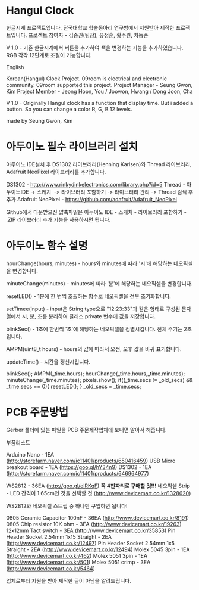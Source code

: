 # Hangul Clock

한글시계 프로젝트입니다. 단국대학교 학술동아리 연구방에서 지원받아 제작한 프로젝트입니다.
프로젝트 참여자 - 김승권(팀장), 유정훈, 황주원, 차동준

V 1.0 - 기존 한글시계에서 버튼을 추가하여 색을 변경하는 기능을 추가하였습니다. RGB 각각 12단계로 조절이 가능합니다.


English

Korean(Hangul) Clock Project. 09room is electrical and electronic community. 09room supported this project.
Project Manager - Seung Gwon, Kim
Project Member - Jeong Hoon, You / Joowon, Hwang / Dong Joon, Cha

V 1.0 - Originally Hangul clock has a function that display time. But i added a button. 
So you can change a color R, G, B 12 levels.

made by Seung Gwon, Kim


# 아두이노 필수 라이브러리 설치

아두이노 IDE설치 후 DS1302 리이브러리(Henning Karlsen)와 Thread 라이브러리, Adafruit NeoPixel 라이브러리를 추가합니다.

DS1302 - http://www.rinkydinkelectronics.com/library.php?id=5
Thread - 아두이노IDE -> 스케치  -> 라이브러리 포함하기 -> 라이브러리 관리 -> Thread 검색 후 추가
Adafruit NeoPixel - https://github.com/adafruit/Adafruit_NeoPixel

Github에서 다운받으신 압축파일은 아두이노 IDE - 스케치 - 라이브러리 포함하기 - .ZIP 라이브러리 추가 기능을 사용하시면 됩니다.

# 아두이노 함수 설명

hourChange(hours, minutes) - hours와 minutes에 따라 '시'에 해당하는 네오픽셀을 변경합니다.

minuteChange(minutes) - minutes에 따라 '분'에 해당하는 네오픽셀을 변경합니다.

resetLED() - 1분에 한 번씩 호출하는 함수로 네오픽셀을 전부 초기화합니다.

setTimee(input) - input은 String type으로 "12:23:33"과 같은 형태로 구성된 문자열에서
시, 분, 초를 분리하여 클래스 private 변수에 값을 저장합니다.

blinkSec() - 1초에 한번씩 '초'에 해당하는 네오픽셀을 점멸시킵니다. 전체 주기는 2초입니다.

AMPM(uint8_t hours) - hours의 값에 따라서 오전, 오후 값을 바꿔 표기합니다.

updateTime() - 시간을 갱신시킵니다.

  blinkSec();
  AMPM(_time.hours);
  hourChange(_time.hours,_time.minutes);
  minuteChange(_time.minutes);
  pixels.show();
  if((_time.secs != _old_secs) && _time.secs == 0){
    resetLED();
  }
  _old_secs = _time.secs;

# PCB 주문방법

Gerber 폴더에 있는 파일을 PCB 주문제작업체에 보내면 알아서 해줍니다.

부품리스트

Arduino Nano - 1EA (http://storefarm.naver.com/ic11401/products/650416459)
USB Micro breakout board - 1EA (https://goo.gl/hY34n9)
DS1302 - 1EA (http://storefarm.naver.com/ic11401/products/646964977)

WS2812 - 36EA (http://goo.gl/elRKqF) ****꼭 4핀짜리로 구매할 것!!!****
네오픽셀 Strip - LED 간격이 1.65cm인 것을 선택할 것 (http://www.devicemart.co.kr/1328620)

WS2812와 네오픽셀 스트립 중 하나만 구입하면 됩니다!

0805 Ceramic Capacitor 100nF - 36EA (http://www.devicemart.co.kr/8191)
0805 Chip resistor 10K ohm - 3EA (http://www.devicemart.co.kr/19263)
12x12mm Tact switch - 3EA (http://www.devicemart.co.kr/35853)
Pin Header Socket 2.54mm 1x15 Straight - 2EA (http://www.devicemart.co.kr/12497)
Pin Header Socket 2.54mm 1x5 Straight - 2EA (http://www.devicemart.co.kr/12494)
Molex 5045 3pin - 1EA (http://www.devicemart.co.kr/462)
Molex 5051 3pin - 1EA (http://www.devicemart.co.kr/501)
Molex 5051 crimp - 3EA (http://www.devicemart.co.kr/5464)

업체로부터 지원을 받아 제작한 글이 아님을 알려드립니다.



